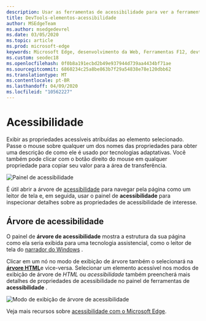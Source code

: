 ```yaml
---
description: Usar as ferramentas de acessibilidade para ver a ferramenta verificar e testar a acessibilidade da página
title: DevTools-elementos-acessibilidade
author: MSEdgeTeam
ms.author: msedgedevrel
ms.date: 03/05/2020
ms.topic: article
ms.prod: microsoft-edge
keywords: Microsoft Edge, desenvolvimento da Web, Ferramentas F12, devtools, elementos, acessibilidade
ms.custom: seodec18
ms.openlocfilehash: 0f0b8a191ecbd2b49e937944d739aa4434bf71ae
ms.sourcegitcommit: 6860234c25a8be863b7f29a54838e78e120dbb62
ms.translationtype: MT
ms.contentlocale: pt-BR
ms.lasthandoff: 04/09/2020
ms.locfileid: "10562227"
---
```

# Acessibilidade
Exibir as propriedades acessíveis atribuídas ao elemento selecionado. Passe o mouse sobre qualquer um dos nomes das propriedades para obter uma descrição de como ele é usado por tecnologias adaptativas. Você também pode clicar com o botão direito do mouse em qualquer propriedade para copiar seu valor para a área de transferência.

![Painel de acessibilidade](../media/elements_accessibility.png)

É útil abrir a árvore de [acessibilidade](#accessibility-tree) para navegar pela página como um leitor de tela e, em seguida, usar o painel de **acessibilidade** para inspecionar detalhes sobre as propriedades de acessibilidade de interesse.

## Árvore de acessibilidade
O painel de **árvore de acessibilidade** mostra a estrutura da sua página como ela seria exibida para uma tecnologia assistencial, como o leitor de tela do [narrador do Windows](https://support.microsoft.com/help/22798/windows-10-narrator-get-started) .

Clicar em um nó no modo de exibição de árvore também o selecionará na [**árvore HTML**](../elements.md#html-tree-view)e vice-versa. Selecionar um elemento acessível nos modos de exibição de árvore de *HTML* ou *acessibilidade* também preencherá mais detalhes de propriedades de acessibilidade no painel de ferramentas de **acessibilidade** . 

![Modo de exibição de árvore de acessibilidade](../media/elements_accessibility_tree.png)

Veja mais recursos sobre [acessibilidade com o Microsoft Edge](../../accessibility.md).
